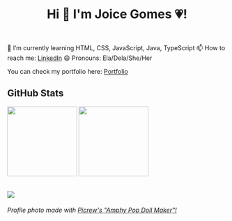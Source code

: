 <h1 align="center"> Hi 👋 I'm Joice Gomes 💗! </h1>

<br>

<div>

🌱 I’m currently learning HTML, CSS, JavaScript, Java, TypeScript
📫 How to reach me: <a href="https://www.linkedin.com/in/joice-gomes-dn/" target="_blank">LinkedIn</a>
😄 Pronouns: Ela/Dela/She/Her  

You can check my portfolio here: [Portfolio](https://joi-gn.github.io/my-portfolio/)


<div>
<h2> GitHub Stats</h2>
<a href="https://www.linkedin.com/in/joice-gomes-dn/" target="_blank"></a>
<img height="160em" src="https://github-readme-stats.vercel.app/api?username=joi-gn&show_icons=true&count_private=true&theme=jolly">
<img height="160em" src="https://github-readme-stats.vercel.app/api/top-langs/?username=joi-gn&layout=compact&theme=jolly">
</div>

<br>

![](https://komarev.com/ghpvc/?username=joi-gn&color=ff69b4)

###### Profile photo made with [Picrew's "Amphy Pop Doll Maker"!](https://picrew.me/share?cd=dnZfrnYU9q)

</div>
